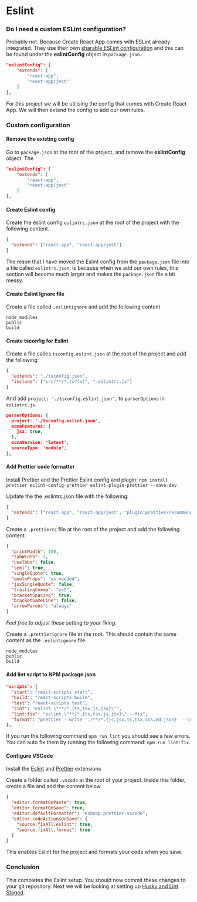 # Eslint

### Do I need a custom ESLint configuration?

Probably not. Because Create React App comes with ESLint already integrated. They use their own [sharable ESLint configuration](https://github.com/facebook/create-react-app/tree/v4.0.3/packages/eslint-config-react-app) and this can be found under the **eslintConfig** object in `package.json`.

```json
"eslintConfig": {
	"extends": [
		"react-app",
		"react-app/jest"
    ]
},
```

For this project we will be utilising the config that comes with Create React App. We will then extend the config to add our own rules.

### Custom configuration

#### Remove the existing config

Go to `package.json` at the root of the project, and remove the **eslintConfig** object. The

```json
"eslintConfig": {
	"extends": [
		"react-app",
		"react-app/jest"
    ]
},
```

#### Create Eslint config

Create the eslint config `eslintrc.json` at the root of the project with the following content.

```json
{
  "extends": ["react-app", "react-app/jest"]
}
```

The reson that I have moved the Eslint config from the `package.json` file into a file called `eslintrc.json`, is because when we add our own rules, this section will become much larger and makes the `package.json` file a bit messy.

#### Create Eslint Ignore file

Create a file called `.eslintignore` and add the following content

```
node_modules
public
build
```

#### Create tsconfig for Eslint

Create a file calles `tsconfig.eslint.json` at the root of the project and add the following:

```json
{
  "extends": "./tsconfig.json",
  "include": ["src/**/*.ts?(x)", ".eslintrc.js"]
}
```

And add `project: './tsconfig.eslint.json',` to `parserOptions` in `eslintrc.js`.

```json
parserOptions: {
  project: './tsconfig.eslint.json',
  ecmaFeatures: {
    jsx: true,
  },
  ecmaVersion: 'latest',
  sourceType: 'module',
},
```

#### Add Prettier code formatter

Install Prettier and the Prettier Eslint config and plugin:
`npm install prettier eslint-config-prettier eslint-plugin-prettier --save-dev`

Update the the .eslintrc.json file with the following:

```json
{
  "extends": ["react-app", "react-app/jest", "plugin:prettier/recommended"]
}
```

Create a `.prettierrc` file at the root of the project and add the following content.

```json
{
  "printWidth": 100,
  "tabWidth": 2,
  "useTabs": false,
  "semi": true,
  "singleQuote": true,
  "quoteProps": "as-needed",
  "jsxSingleQuote": false,
  "trailingComma": "es5",
  "bracketSpacing": true,
  "bracketSameLine": false,
  "arrowParens": "always"
}
```

_Feel free to adjust these setting to your liking._

Create a `.prettierignore` file at the root. This should contain the same content as the `.eslintignore` file.

```
node_modules
public
build
```

#### Add lint script to NPM package.json

```json
"scripts": {
  "start": "react-scripts start",
  "build": "react-scripts build",
  "test": "react-scripts test",
  "lint": "eslint \"**/*.{ts,tsx,js,jsx}\"",
  "lint:fix": "eslint \"**/*.{ts,tsx,js,jsx}\" --fix",
  "format": "prettier --write './**/*.{js,jsx,ts,tsx,css,md,json}' --config ./.prettierrc"
},
```

If you run the following command `npm run lint` you should see a few errors. You can auto fix them by running the following command: `npm run lint:fix`.

#### Configure VSCode

Install the [Eslint](https://marketplace.visualstudio.com/items?itemName=dbaeumer.vscode-eslint) and [Prettier](https://marketplace.visualstudio.com/items?itemName=esbenp.prettier-vscode) extensions

Create a folder called `.vscode` at the root of your project. Inside this folder, create a file and add the content below.

```json
{
  "editor.formatOnPaste": true,
  "editor.formatOnSave": true,
  "editor.defaultFormatter": "esbenp.prettier-vscode",
  "editor.codeActionsOnSave": {
    "source.fixAll.eslint": true,
    "source.fixAll.format": true
  }
}
```

This enables Eslint for the project and formats your code when you save.

### Conclusion

This completes the Eslint setup. You should now commit these changes to your git repository.
Next we will be looking at setting up [Husky and Lint Staged](https://github.com/RichieMerchant/create-react-app-guide/blob/main/docs/husky-and-lint-staged-setup.md).
